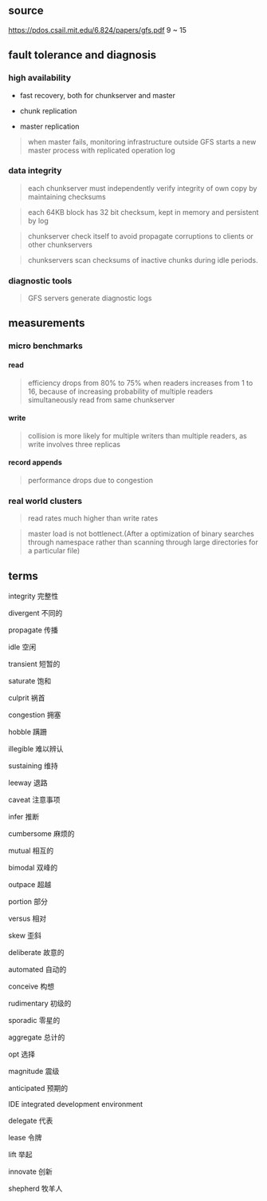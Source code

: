 ## source
https://pdos.csail.mit.edu/6.824/papers/gfs.pdf
9 ~ 15

## fault tolerance and diagnosis
### high availability
- fast recovery, both for chunkserver and master

- chunk replication

- master replication
> when master fails, monitoring infrastructure outside GFS starts a new master process with replicated operation log

### data integrity
> each chunkserver must independently verify integrity of own copy by maintaining checksums

> each 64KB block has 32 bit checksum, kept in memory and persistent by log

> chunkserver check itself to avoid propagate corruptions to clients or other chunkservers

> chunkservers scan checksums of inactive chunks during idle periods.

### diagnostic tools
> GFS servers generate diagnostic logs

## measurements
### micro benchmarks
#### read
> efficiency drops from 80% to 75% when readers increases from 1 to 16, because of increasing probability of multiple readers simultaneously read from same chunkserver

#### write
> collision is more likely for multiple writers than multiple readers, as write involves three replicas

#### record appends
> performance drops due to congestion

### real world clusters
> read rates much higher than write rates

> master load is not bottlenect.(After a optimization of binary searches through namespace rather than scanning through large directories for a particular file)






## terms
integrity 完整性

divergent 不同的

propagate 传播

idle 空闲

transient 短暂的

saturate 饱和

culprit 祸首

congestion 拥塞

hobble 蹒跚

illegible 难以辨认

sustaining 维持

leeway 退路

caveat 注意事项

infer 推断

cumbersome 麻烦的

mutual 相互的

bimodal 双峰的

outpace 超越

portion 部分

versus 相对

skew 歪斜

deliberate 故意的

automated 自动的

conceive 构想

rudimentary 初级的

sporadic 零星的

aggregate 总计的

opt 选择

magnitude 震级

anticipated 预期的

IDE integrated development environment

delegate 代表

lease 令牌

lift 举起

innovate 创新

shepherd 牧羊人
